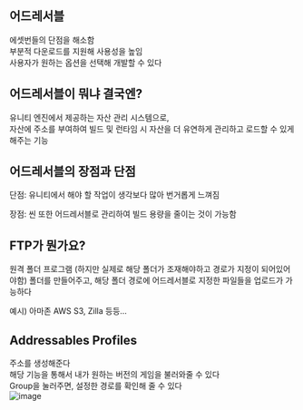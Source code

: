 ## 어드레서블  

에셋번들의 단점을 해소함  
부분적 다운로드를 지원해 사용성을 높임  
사용자가 원하는 옵션을 선택해 개발할 수 있다  

## 어드레서블이 뭐냐 결국엔?

유니티 엔진에서 제공하는 자산 관리 시스템으로,   
자산에 주소를 부여하여 빌드 및 런타임 시 자산을 더 유연하게 관리하고 로드할 수 있게 해주는 기능  

## 어드레서블의 장점과 단점
단점: 유니티에서 해야 할 작업이 생각보다 많아 번거롭게 느껴짐

장점: 씬 또한 어드레서블로 관리하여 빌드 용량을 줄이는 것이 가능함

## FTP가 뭔가요?
원격 폴더 프로그램 (하지만 실제로 해당 폴더가 조재해야하고 경로가 지정이 되어있어야함)
폴더를 만들어주고, 해당 폴더 경로에 어드레서블로 지정한 파일들을 업로드가 가능하다

예시) 아마존 AWS S3, Zilla 등등... 

## Addressables Profiles 
주소를 생성해준다  
해당 기능을 통해서 내가 원하는 버전의 게임을 불러와줄 수 있다  
Group을 눌러주면, 설정한 경로를 확인해 줄 수 있다  
![image](https://github.com/user-attachments/assets/a6e23767-13f1-4eb6-b66d-b0b1bc9a6cf8)




